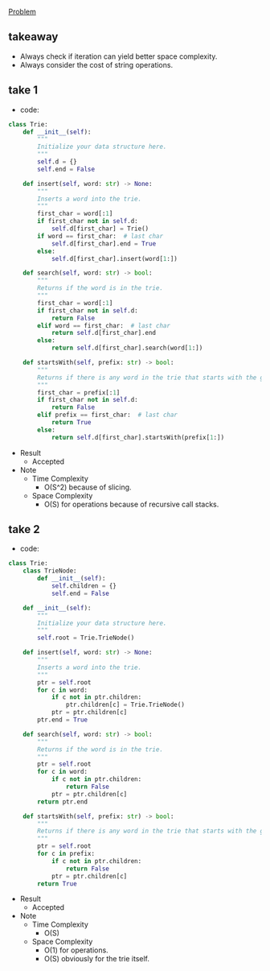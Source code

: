[Problem](https://leetcode.com/problems/implement-trie-prefix-tree/)

## takeaway
- Always check if iteration can yield better space complexity.
- Always consider the cost of string operations.

## take 1
- code:
```python
class Trie:
    def __init__(self):
        """
        Initialize your data structure here.
        """
        self.d = {}
        self.end = False

    def insert(self, word: str) -> None:
        """
        Inserts a word into the trie.
        """
        first_char = word[:1]
        if first_char not in self.d:
            self.d[first_char] = Trie()
        if word == first_char:  # last char
            self.d[first_char].end = True
        else:
            self.d[first_char].insert(word[1:])

    def search(self, word: str) -> bool:
        """
        Returns if the word is in the trie.
        """
        first_char = word[:1]
        if first_char not in self.d:
            return False
        elif word == first_char:  # last char
            return self.d[first_char].end
        else:
            return self.d[first_char].search(word[1:])

    def startsWith(self, prefix: str) -> bool:
        """
        Returns if there is any word in the trie that starts with the given prefix.
        """
        first_char = prefix[:1]
        if first_char not in self.d:
            return False
        elif prefix == first_char:  # last char
            return True
        else:
            return self.d[first_char].startsWith(prefix[1:])
```
- Result
    - Accepted
- Note
    - Time Complexity
        - O(S^2) because of slicing.
    - Space Complexity
        - O(S) for operations because of recursive call stacks.

## take 2
- code:
```python
class Trie:
    class TrieNode:
        def __init__(self):
            self.children = {}
            self.end = False

    def __init__(self):
        """
        Initialize your data structure here.
        """
        self.root = Trie.TrieNode()

    def insert(self, word: str) -> None:
        """
        Inserts a word into the trie.
        """
        ptr = self.root
        for c in word:
            if c not in ptr.children:
                ptr.children[c] = Trie.TrieNode()
            ptr = ptr.children[c]
        ptr.end = True

    def search(self, word: str) -> bool:
        """
        Returns if the word is in the trie.
        """
        ptr = self.root
        for c in word:
            if c not in ptr.children:
                return False
            ptr = ptr.children[c]
        return ptr.end

    def startsWith(self, prefix: str) -> bool:
        """
        Returns if there is any word in the trie that starts with the given prefix.
        """
        ptr = self.root
        for c in prefix:
            if c not in ptr.children:
                return False
            ptr = ptr.children[c]
        return True
```
- Result
    - Accepted
- Note
    - Time Complexity
        - O(S)
    - Space Complexity
        - O(1) for operations.
        - O(S) obviously for the trie itself.

